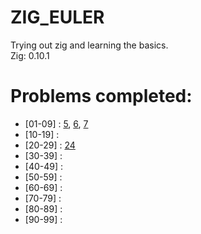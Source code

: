 # ZIG_EULER
Trying out zig and learning the basics.
<br>Zig: 0.10.1

# Problems completed:
* [01-09] : 
    [5](https://github.com/dark-r00t/ZIG_EULER/blob/main/1-9/euler_05/src/main.zig), 
    [6](https://github.com/dark-r00t/ZIG_EULER/blob/main/1-9/euler_06/src/main.zig),
    [7](https://github.com/dark-r00t/ZIG_EULER/blob/main/1-9/euler_07/src/main.zig)
* [10-19] :
    []()
* [20-29] : 
    [24](https://github.com/dark-r00t/ZIG_EULER/blob/main/20-29/euler_24/src/main.zig)
* [30-39] :
    []()
* [40-49] :
    []()
* [50-59] :
    []()
* [60-69] :
    []()
* [70-79] :
    []()
* [80-89] :
    []()
* [90-99] :
    []()
